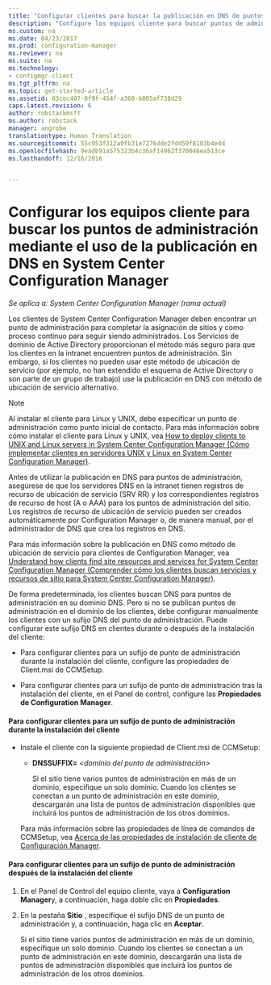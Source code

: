 ```yaml
---
title: "Configurar clientes para buscar la publicación en DNS de puntos de administración | Microsoft Docs"
description: "Configure los equipos cliente para buscar puntos de administración mediante la publicación en DNS en System Center Configuration Manager."
ms.custom: na
ms.date: 04/23/2017
ms.prod: configuration-manager
ms.reviewer: na
ms.suite: na
ms.technology:
- configmgr-client
ms.tgt_pltfrm: na
ms.topic: get-started-article
ms.assetid: 03cec407-0f9f-454f-a360-b005af738d29
caps.latest.revision: 6
author: robstackmsft
ms.author: robstack
manager: angrobe
translationtype: Human Translation
ms.sourcegitcommit: 55c953f312a9fb31e7276dde2fdd59f8183b4e4d
ms.openlocfilehash: 9eadb91a575323b4c36af14962f370046ea513ce
ms.lasthandoff: 12/16/2016


---
```

# <a name="how-to-configure-client-computers-to-find-management-points-by-using-dns-publishing-in-system-center-configuration-manager"></a>Configurar los equipos cliente para buscar los puntos de administración mediante el uso de la publicación en DNS en System Center Configuration Manager

*Se aplica a: System Center Configuration Manager (rama actual)*

Los clientes de System Center Configuration Manager deben encontrar un punto de administración para completar la asignación de sitios y como proceso continuo para seguir siendo administrados. Los Servicios de dominio de Active Directory proporcionan el método más seguro para que los clientes en la intranet encuentren puntos de administración. Sin embargo, si los clientes no pueden usar este método de ubicación de servicio (por ejemplo, no han extendido el esquema de Active Directory o son parte de un grupo de trabajo) use la publicación en DNS con método de ubicación de servicio alternativo.  

> [!NOTE]  
>  Al instalar el cliente para Linux y UNIX, debe especificar un punto de administración como punto inicial de contacto. Para más información sobre cómo instalar el cliente para Linux y UNIX, vea [How to deploy clients to UNIX and Linux servers in System Center Configuration Manager (Cómo implementar clientes en servidores UNIX y Linux en System Center Configuration Manager)](../../../core/clients/deploy/deploy-clients-to-unix-and-linux-servers.md).  

 Antes de utilizar la publicación en DNS para puntos de administración, asegúrese de que los servidores DNS en la intranet tienen registros de recurso de ubicación de servicio (SRV RR) y los correspondientes registros de recurso de host (A o AAA) para los puntos de administración del sitio. Los registros de recurso de ubicación de servicio pueden ser creados automáticamente por Configuration Manager o, de manera manual, por el administrador de DNS que crea los registros en DNS.  

 Para más información sobre la publicación en DNS como método de ubicación de servicio para clientes de Configuration Manager, vea [Understand how clients find site resources and services for System Center Configuration Manager (Comprender cómo los clientes buscan servicios y recursos de sitio para System Center Configuration Manager)](../../../core/plan-design/hierarchy/understand-how-clients-find-site-resources-and-services.md).  

 De forma predeterminada, los clientes buscan DNS para puntos de administración en su dominio DNS. Pero si no se publican puntos de administración en el dominio de los clientes, debe configurar manualmente los clientes con un sufijo DNS del punto de administración. Puede configurar este sufijo DNS en clientes durante o después de la instalación del cliente:  

-   Para configurar clientes para un sufijo de punto de administración durante la instalación del cliente, configure las propiedades de Client.msi de CCMSetup.  

-   Para configurar clientes para un sufijo de punto de administración tras la instalación del cliente, en el Panel de control, configure las **Propiedades de Configuration Manager**.  

#### <a name="to-configure-clients-for-a-management-point-suffix-during-client-installation"></a>Para configurar clientes para un sufijo de punto de administración durante la instalación del cliente  

-   Instale el cliente con la siguiente propiedad de Client.msi de CCMSetup:  

    -   **DNSSUFFIX=** *&lt;dominio del punto de administración\>*  

         Si el sitio tiene varios puntos de administración en más de un dominio, especifique un solo dominio. Cuando los clientes se conectan a un punto de administración en este dominio, descargarán una lista de puntos de administración disponibles que incluirá los puntos de administración de los otros dominios.  

     Para más información sobre las propiedades de línea de comandos de CCMSetup, vea [Acerca de las propiedades de instalación de cliente de Configuración Manager](../../../core/clients/deploy/about-client-installation-properties.md).  

#### <a name="to-configure-clients-for-a-management-point-suffix-after-client-installation"></a>Para configurar clientes para un sufijo de punto de administración después de la instalación del cliente  

1.  En el Panel de Control del equipo cliente, vaya a **Configuration Manager**y, a continuación, haga doble clic en **Propiedades**.  

2.  En la pestaña **Sitio** , especifique el sufijo DNS de un punto de administración y, a continuación, haga clic en **Aceptar**.  

     Si el sitio tiene varios puntos de administración en más de un dominio, especifique un solo dominio. Cuando los clientes se conectan a un punto de administración en este dominio, descargarán una lista de puntos de administración disponibles que incluirá los puntos de administración de los otros dominios.

